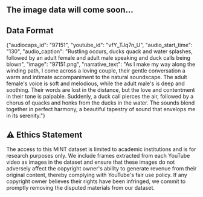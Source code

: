 ## The image data will come soon...
## Data Format
{"audiocaps_id": "97151", "youtube_id": "vfY_TJq7n_U", "audio_start_time": "130", "audio_caption": "Rustling occurs, ducks quack and water splashes, followed by an adult female and adult male speaking and duck calls being blown", "image": "97151.png", "narrative_text": "As I make my way along the winding path, I come across a loving couple, their gentle conversation a warm and intimate accompaniment to the natural soundscape. The adult female's voice is soft and melodious, while the adult male's is deep and soothing. Their words are lost in the distance, but the love and contentment in their tone is palpable. Suddenly, a duck call pierces the air, followed by a chorus of quacks and honks from the ducks in the water. The sounds blend together in perfect harmony, a beautiful tapestry of sound that envelops me in its serenity."}
## :warning:  Ethics Statement
The access to this MINT dataset is limited to academic institutions and is for research purposes only. We include frames extracted from each YouTube video as images in the dataset and ensure that these images do not adversely affect the copyright owner's ability to generate revenue from their original content, thereby complying with YouTube's fair use policy. If any copyright owner believes their rights have been infringed, we commit to promptly removing the disputed materials from our dataset.
